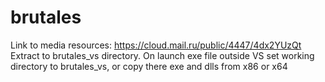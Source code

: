 # brutales
Link to media resources: https://cloud.mail.ru/public/4447/4dx2YUzQt
Extract to brutales_vs directory.
On launch exe file outside VS set working directory to brutales_vs, or copy there exe and dlls from x86 or x64

